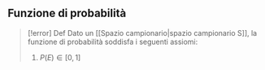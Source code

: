 ## Funzione di probabilità

> [!error] Def
> Dato un [[Spazio campionario|spazio campionario S]], la funzione di probabilità soddisfa i seguenti assiomi:
> 1) $P(E) \in [0, 1]$

